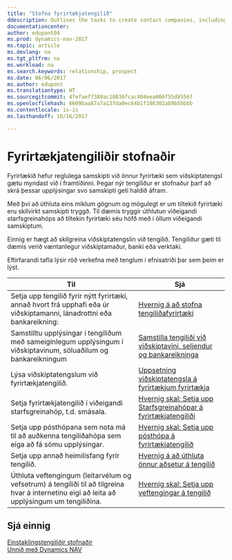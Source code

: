 ```yaml
---
title: "Stofna fyrirtækjatengilið"
ddescription: Outlines the tasks to create contact companies, including assigning relevant data about prospects and defining the business relationships you have with companies.
documentationcenter: 
author: edupont04
ms.prod: dynamics-nav-2017
ms.topic: article
ms.devlang: na
ms.tgt_pltfrm: na
ms.workload: na
ms.search.keywords: relationship, prospect
ms.date: 06/06/2017
ms.author: edupont
ms.translationtype: HT
ms.sourcegitcommit: 4fefaef7380ac10836fcac404eea006f55d8556f
ms.openlocfilehash: 6609baa87a7a13fda0ec64b1f186302ab9b5bbbb
ms.contentlocale: is-is
ms.lasthandoff: 10/16/2017

---
```

# <a name="creating-contact-companies"></a>Fyrirtækjatengiliðir stofnaðir
Fyrirtækið hefur reglulega samskipti við önnur fyrirtæki sem viðskiptatengsl gætu myndast við í framtíðinni. Þegar nýr tengiliður er stofnaður þarf að skrá þessar upplýsingar svo samskipti geti haldið áfram.

Með því að úthluta eins miklum gögnum og mögulegt er um tiltekið fyrirtæki eru skilvirkt samskipti tryggð. Til dæmis tryggir úthlutun viðeigandi starfsgreinahóps að tiltekin fyrirtæki séu höfð með í öllum viðeigandi samskiptum.

Einnig er hægt að skilgreina viðskiptatengslin við tengilið. Tengiliður gæti til dæmis verið væntanlegur viðskiptamaður, banki eða verktaki.

Eftirfarandi tafla lýsir röð verkefna með tenglum í efnisatriði þar sem þeim er lýst. 

| Til | Sjá |
| --- | --- |
| Setja upp tengilið fyrir nýtt fyrirtæki, annað hvort frá upphafi eða úr viðskiptamanni, lánadrottni eða bankareikning: |[Hvernig á að stofna tengiliðafyrirtæki](marketing-how-create-contact-companies.md) |
| Samstilltu upplýsingar í tengiliðum með sameiginlegum upplýsingum í viðskiptavinum, söluaðilum og bankareikningum |[Samstilla tengiliði við viðskiptavini, seljendur og bankareikninga](marketing-synchronize-contacts-customers-vendors-bank-accounts.md) |
| Lýsa viðskiptatengslum við fyrirtækjatengilið. |[Uppsetning viðskiptatengsla á fyrirtækjum fyrirtækja](marketing-business-relations.md) |
| Setja fyrirtækjatengilið í viðeigandi starfsgreinahóp, t.d. smásala. |[Hvernig skal: Setja upp Starfsgreinahópar á fyrirtækjatengiliði](marketing-industry-groups.md) |
| Setja upp pósthópana sem nota má til að auðkenna tengiliðahópa sem eiga að fá sömu upplýsingar. |[Hvernig skal: Setja upp pósthópa á fyrirtækjatengilið](marketing-mailing-groups.md) |
| Setja upp annað heimilisfang fyrir tengilið. |[Hvernig á að úthluta önnur aðsetur á tengilið](marketing-how-assign-alternate-address.md) |
| Úthluta veftengingum (leitarvélum og vefsetrum) á tengiliði til að tilgreina hvar á internetinu eigi að leita að upplýsingum um tengiliðina. |[Hvernig skal: Setja upp veftengingar á tengilið](marketing-web-sources.md) |

## <a name="see-also"></a>Sjá einnig
[Einstaklingstengiliðir stofnaðir](marketing-create-contact-persons.md)   
[Unnið með Dynamics NAV](ui-work-product.md)

